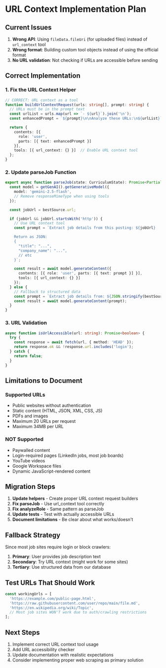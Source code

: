 # URL Context Implementation Plan

## Current Issues
1. **Wrong API**: Using `fileData.fileUri` (for uploaded files) instead of `url_context` tool
2. **Wrong format**: Building custom tool objects instead of using the official format
3. **No URL validation**: Not checking if URLs are accessible before sending

## Correct Implementation

### 1. Fix the URL Context Helper
```typescript
// CORRECT: URL context as a tool
function buildUrlContextRequest(urls: string[], prompt: string) {
  // URLs must be in the prompt text
  const urlList = urls.map(url => `- ${url}`).join('\n');
  const enhancedPrompt = `${prompt}\n\nAnalyze these URLs:\n${urlList}`;

  return {
    contents: [{
      role: 'user',
      parts: [{ text: enhancedPrompt }]
    }],
    tools: [{ url_context: {} }]  // Enable URL context tool
  };
}
```

### 2. Update parseJob Function
```typescript
export async function parseJob(state: CurriculumState): Promise<Partial<CurriculumState>> {
  const model = getGenAI().getGenerativeModel({
    model: 'gemini-2.5-flash',
    // Remove responseMimeType when using tools
  });

  const jobUrl = bestSource.url;

  if (jobUrl && jobUrl.startsWith('http')) {
    // Use URL context tool
    const prompt = `Extract job details from this posting: ${jobUrl}

    Return as JSON:
    {
      "title": "...",
      "company_name": "...",
      // etc
    }`;

    const result = await model.generateContent({
      contents: [{ role: 'user', parts: [{ text: prompt }] }],
      tools: [{ url_context: {} }]
    });
  } else {
    // Fallback to structured data
    const prompt = `Extract job details from: ${JSON.stringify(bestSource.data)}`;
    const result = await model.generateContent(prompt);
  }
}
```

### 3. URL Validation
```typescript
async function isUrlAccessible(url: string): Promise<boolean> {
  try {
    const response = await fetch(url, { method: 'HEAD' });
    return response.ok && !response.url.includes('login');
  } catch {
    return false;
  }
}
```

## Limitations to Document

### Supported URLs
- Public websites without authentication
- Static content (HTML, JSON, XML, CSS, JS)
- PDFs and images
- Maximum 20 URLs per request
- Maximum 34MB per URL

### NOT Supported
- Paywalled content
- Login-required pages (LinkedIn jobs, most job boards)
- YouTube videos
- Google Workspace files
- Dynamic JavaScript-rendered content

## Migration Steps

1. **Update helpers** - Create proper URL context request builders
2. **Fix parseJob** - Use url_context tool correctly
3. **Fix analyzeRole** - Same pattern as parseJob
4. **Update tests** - Test with actually accessible URLs
5. **Document limitations** - Be clear about what works/doesn't

## Fallback Strategy

Since most job sites require login or block crawlers:
1. **Primary**: User provides job description text
2. **Secondary**: Try URL context (might work for some sites)
3. **Tertiary**: Use structured data from our database

## Test URLs That Should Work
```typescript
const workingUrls = [
  'https://example.com/public-page.html',
  'https://raw.githubusercontent.com/user/repo/main/file.md',
  'https://en.wikipedia.org/wiki/Topic',
  // Most job sites WON'T work due to auth/crawling restrictions
];
```

## Next Steps
1. Implement correct URL context tool usage
2. Add URL accessibility checker
3. Update documentation with realistic expectations
4. Consider implementing proper web scraping as primary solution